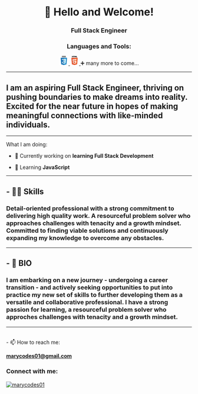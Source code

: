 
# <h1 align="center">👋 Hello and Welcome!</h1>
<h3 align="center">Full Stack Engineer</h3>

<h3 align="center">Languages and Tools:</h3>
<p align="center"> <a href="https://www.w3schools.com/css/" target="_blank" rel="noreferrer"> <img src="https://raw.githubusercontent.com/devicons/devicon/master/icons/css3/css3-original-wordmark.svg" alt="css3" width="25" height="25"/> </a> <a href="https://www.w3.org/html/" target="_blank" rel="noreferrer"> <img src="https://raw.githubusercontent.com/devicons/devicon/master/icons/html5/html5-original-wordmark.svg" alt="html5" width="25" height="25"/> </a>➕ many more to come... </p>

____________________________________________________________________________________________________________________________________________________________________________________________________________________

## I am an aspiring Full Stack Engineer, thriving on pushing boundaries to make dreams into reality. Excited for the near future in hopes of making meaningful connections with like-minded individuals.

____________________________________________________________________________________________________________________________________________________________________________________________________________________
What I am doing:

- 🔭 Currently working on **learning Full Stack Development**

- 🌱 Learning **JavaScript**

___________________________________________________________________________________________________________________________________________________________________________________________________________________

## - 👨‍💻 Skills
### Detail-oriented professional with a strong commitment to delivering high quality work. A resourceful problem solver who approaches challenges with tenacity and a growth mindset. Committed to finding viable solutions and continuously expanding my knowledge to overcome any obstacles.

--------------------------------------------------------------------------------------------------------------------------------------------------------------------------------------------------------------------

## - 💬 BIO <br>
### I am embarking on a new journey - undergoing a career transition - and actively seeking opportunities to put into practice my new set of skills to further developing them as a versatile and collaborative professional. I have a strong passion for learning, a resourceful problem solver who approches challenges with tenacity and a growth mindset.
____________________________________________________________________________________________________________________________________________________________________________________________________________________
<br>
- 📫 How to reach me:

**marycodes01@gmail.com**

<h3 align="left">Connect with me:</h3>
<p align="left">
<a href="https://linkedin.com/in/marisol-moreno-a2740a28b" target="blank"><img align="center" src="https://raw.githubusercontent.com/rahuldkjain/github-profile-readme-generator/master/src/images/icons/Social/linked-in-alt.svg" alt="marycodes01" height="30" width="40" /></a>
</p>


